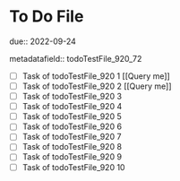 # To Do File

due:: 2022-09-24

metadatafield:: todoTestFile_920_72

- [ ] Task of todoTestFile_920 1 [[Query me]]
- [ ] Task of todoTestFile_920 2 [[Query me]]
- [ ] Task of todoTestFile_920 3
- [ ] Task of todoTestFile_920 4
- [ ] Task of todoTestFile_920 5
- [ ] Task of todoTestFile_920 6
- [ ] Task of todoTestFile_920 7
- [ ] Task of todoTestFile_920 8
- [ ] Task of todoTestFile_920 9
- [ ] Task of todoTestFile_920 10